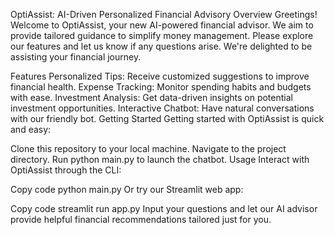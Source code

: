 OptiAssist: AI-Driven Personalized Financial Advisory
Overview
Greetings! Welcome to OptiAssist, your new AI-powered financial advisor. We aim to provide tailored guidance to simplify money management. Please explore our features and let us know if any questions arise. We're delighted to be assisting your financial journey.

Features
Personalized Tips: Receive customized suggestions to improve financial health.
Expense Tracking: Monitor spending habits and budgets with ease.
Investment Analysis: Get data-driven insights on potential investment opportunities.
Interactive Chatbot: Have natural conversations with our friendly bot.
Getting Started
Getting started with OptiAssist is quick and easy:

Clone this repository to your local machine.
Navigate to the project directory.
Run python main.py to launch the chatbot.
Usage
Interact with OptiAssist through the CLI:


Copy code
python main.py
Or try our Streamlit web app:


Copy code
streamlit run app.py
Input your questions and let our AI advisor provide helpful financial recommendations tailored just for you.
